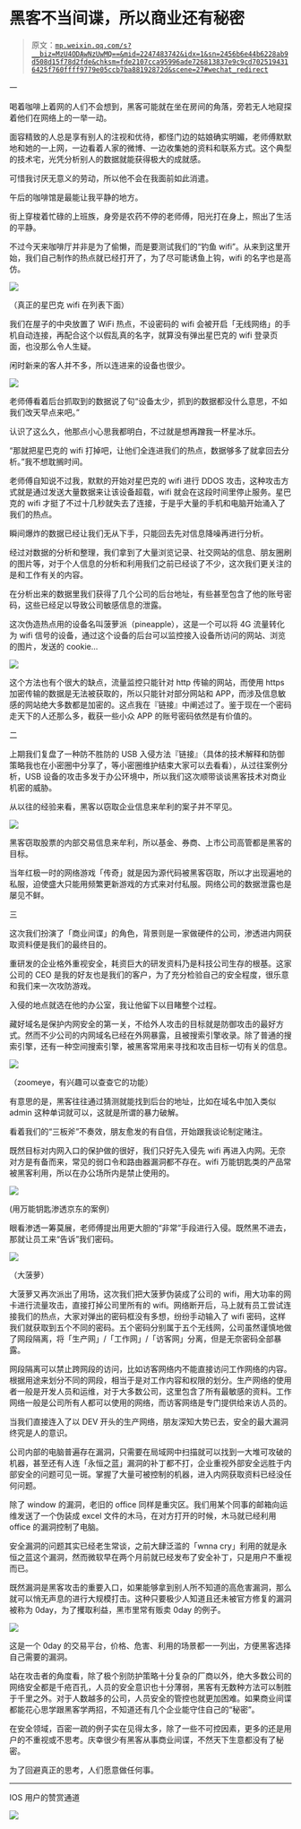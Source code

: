 # 黑客不当间谍，所以商业还有秘密

> 原文：[`mp.weixin.qq.com/s?__biz=MzU4ODAwNzUwMQ==&mid=2247483742&idx=1&sn=2456b6e44b6228ab9d508d15f78d2fde&chksm=fde2107cca95996ade726813837e9c9cd7025194316425f760ffff9779e05ccb7ba88192872d&scene=27#wechat_redirect`](http://mp.weixin.qq.com/s?__biz=MzU4ODAwNzUwMQ==&mid=2247483742&idx=1&sn=2456b6e44b6228ab9d508d15f78d2fde&chksm=fde2107cca95996ade726813837e9c9cd7025194316425f760ffff9779e05ccb7ba88192872d&scene=27#wechat_redirect)

<inherit>一 </inherit>

<inherit>喝着咖啡上着网的人们不会想到，黑客可能就在坐在房间的角落，旁若无人地窥探着他们在网络上的一举一动。</inherit>

<inherit>面容精致的人总是享有别人的注视和优待，都怪门边的姑娘确实明媚，老师傅默默地和她的一上网，一边看着人家的微博、一边收集她的资料和联系方式。这个典型的技术宅，光凭分析别人的数据就能获得极大的成就感。</inherit>

可惜我讨厌无意义的劳动，所以他不会在我面前如此消遣。

<inherit>午后的咖啡馆是最能让我平静的地方。</inherit>

<inherit>街上穿梭着忙碌的上班族，身旁是农药不停的老师傅，阳光打在身上，照出了生活的平静。</inherit>

<inherit>不过今天来咖啡厅并非是为了偷懒，而是要测试我们的“钓鱼 wifi”。从来到这里开始，我们自己制作的热点就已经打开了，为了尽可能诱鱼上钩，wifi 的名字也是高仿。</inherit>

<inherit>![](img/ba0f387e26349d127dd1c3602c380632.jpg)</inherit>

<inherit>（真正的星巴克 wifi 在列表下面）</inherit>

<inherit>我们在屋子的中央放置了 WiFi 热点，不设密码的 wifi 会被开启「无线网络」的手机自动连接，再配合这个以假乱真的名字，就算没有弹出星巴克的 wifi 登录页面，也没那么令人生疑。</inherit>

<inherit>闲时新来的客人并不多，所以连进来的设备也很少。</inherit>

<inherit>![](img/62535f5390525fc8dc31cd58318fb227.jpg)</inherit>

<inherit>老师傅看着后台抓取到的数据说了句“设备太少，抓到的数据都没什么意思，不如我们改天早点来吧。”</inherit>

<inherit>认识了这么久，他那点小心思我都明白，不过就是想再蹭我一杯星冰乐。</inherit>

<inherit>“那就把星巴克的 wifi 打掉吧，让他们全连进我们的热点，数据够多了就拿回去分析。”我不想耽搁时间。</inherit>

<inherit>老师傅自知说不过我，默默的开始对星巴克的 wifi 进行 DDOS 攻击，这种攻击方式就是通过发送大量数据来让该设备超载，wifi 就会在这段时间里停止服务。星巴克的 wifi 才挺了不过十几秒就失去了连接，于是乎大量的手机和电脑开始涌入了我们的热点。</inherit>

<inherit>瞬间爆炸的数据已经让我们无从下手，只能回去先对信息降噪再进行分析。</inherit>

<inherit>经过对数据的分析和整理，我们拿到了大量浏览记录、社交网站的信息、朋友圈刷的图片等，对于个人信息的分析和利用我们之前已经谈了不少，这次我们更关注的是和工作有关的内容。</inherit>

<inherit>在分析出来的数据里我们获得了几个公司的后台地址，有些甚至包含了他的账号密码，这些已经足以导致公司敏感信息的泄露。</inherit>

<inherit>这次伪造热点用的设备名叫菠萝派（pineapple），这是一个可以将 4G 流量转化为 wifi 信号的设备，通过这个设备的后台可以监控接入设备所访问的网站、浏览的图片，发送的 cookie...</inherit>

<inherit>![](img/65f38a3eb32ff81b7f1380a08eb1220d.jpg)</inherit>

<inherit>这个方法也有个很大的缺点，流量监控只能针对 http 传输的网站，而使用 https 加密传输的数据是无法被获取的，所以只能针对部分网站和 APP，而涉及信息敏感的网站绝大多数都是加密的。这点我在『链接』中阐述过了。鉴于现在一个密码走天下的人还那么多，截获一些小众 APP 的账号密码依然是有价值的。</inherit>

<inherit>二</inherit>

<inherit>上期我们复盘了一种防不胜防的 USB 入侵方法『链接』（具体的技术解释和防御策略我也在小密圈中分享了，等小密圈维护结束大家可以去看看），从过往案例分析，USB 设备的攻击多发于办公环境中，所以我们这次顺带谈谈黑客技术对商业机密的威胁。</inherit>

<inherit>从以往的经验来看，黑客以窃取企业信息来牟利的案子并不罕见。</inherit>

<inherit>![](img/e5f1349b82c0a0f316fbaa33b04148cf.jpg)</inherit>

<inherit>黑客窃取股票的内部交易信息来牟利，所以基金、券商、上市公司高管都是黑客的目标。</inherit>

<inherit>当年红极一时的网络游戏「传奇」就是因为源代码被黑客窃取，所以才出现遍地的私服，迫使盛大只能用频繁更新游戏的方式来对付私服。网络公司的数据泄露也是屡见不鲜。</inherit>

<inherit>三</inherit>

<inherit>这次我们扮演了「商业间谍」的角色，背景则是一家做硬件的公司，渗透进内网获取资料便是我们的最终目的。</inherit>

<inherit>重研发的企业格外重视安全，耗资巨大的研发资料乃是科技公司生存的根基。这家公司的 CEO 是我的好友也是我们的客户，为了充分检验自己的安全程度，很乐意和我们来一次攻防游戏。</inherit>

入侵的地点就选在他的办公室，我让他留下以目睹整个过程。

藏好域名是保护内网安全的第一关，不给外人攻击的目标就是防御攻击的最好方式。然而不少公司的内网域名已经在外网暴露，且被搜索引擎收录。除了普通的搜索引擎，还有一种空间搜索引擎，被黑客常用来寻找和攻击目标一切有关的信息。

<inherit>![](img/ecee842e1f33cd2652da9a9883fdac7b.jpg)</inherit>

<inherit>（zoomeye，有兴趣可以查查它的功能）</inherit>

<inherit>有意思的是，黑客往往通过猜测就能找到后台的地址，比如在域名中加入类似 admin 这种单词就可以，这就是所谓的暴力破解。</inherit>

<inherit>看着我们的“三板斧”不奏效，朋友愈发的有自信，开始跟我谈论制定赌注。</inherit>

既然目标对内网入口的保护做的很好，我们只好先入侵先 wifi 再进入内网。无奈对方是有备而来，常见的弱口令和路由器漏洞都不存在。wifi 万能钥匙类的产品常被黑客利用，所以在办公场所内是禁止使用的。

<inherit>![](img/6952bc093d1910ebe1d0a431e216de14.jpg)</inherit>

<inherit>(用万能钥匙渗透京东的案例）</inherit>

眼看渗透一筹莫展，老师傅提出用更大胆的“非常”手段进行入侵。既然黑不进去，那就让员工来“告诉”我们密码。

<inherit>![](img/2ee51908c9715d87369b28c659742d15.jpg)</inherit>

<inherit>（大菠萝）</inherit>

大菠萝又再次派出了用场，这次我们把大菠萝伪装成了公司的 wifi，用大功率的网卡进行流量攻击，直接打掉公司里所有的 wifi。网络断开后，马上就有员工尝试连接我们的热点，大家对弹出的密码框没有多想，纷纷手动输入了 wifi 密码，这样我们就获取到五个不同的密码。五个密码分别属于五个无线网，公司虽然谨慎地做了网段隔离，将「生产网」/「工作网」/「访客网」分离，但是无奈密码全部暴露。

网段隔离可以禁止跨网段的访问，比如访客网络内不能直接访问工作网络的内容。根据用途来划分不同的网段，相当于是对工作内容和权限的划分。生产网络的使用者一般是开发人员和运维，对于大多数公司，这里包含了所有最敏感的资料。工作网络一般是公司所有人都可以使用的网络，而访客网络是专门提供给来访人员的。

当我们直接连入了以 DEV 开头的生产网络，朋友深知大势已去，安全的最大漏洞终究是人的意识。

公司内部的电脑普遍存在漏洞，只需要在局域网中扫描就可以找到一大堆可攻破的机器，甚至还有人连「永恒之蓝」漏洞的补丁都不打，企业重视外部安全远胜于内部安全的问题可见一斑。掌握了大量可被控制的机器，进入内网获取资料已经没任何问题。

除了 window 的漏洞，老旧的 office 同样是重灾区。我们用某个同事的邮箱向运维发送了一个伪装成 excel 文件的木马，在对方打开的时候，木马就已经利用 office 的漏洞控制了电脑。

安全漏洞的问题其实已经老生常谈，之前大肆泛滥的「wnna cry」利用的就是永恒之蓝这个漏洞，然而微软早在两个月前就已经发布了安全补丁，只是用户不重视而已。

既然漏洞是黑客攻击的重要入口，如果能够拿到别人所不知道的高危害漏洞，那么就可以悄无声息的进行大规模打击。这种只要极少人知道且还未被官方修复的漏洞被称为 0day，为了攫取利益，黑市里常有贩卖 0day 的例子。

<inherit>![](img/2eff186dcdc6cfab7d76e5b49ba40341.jpg)</inherit>

这是一个 0day 的交易平台，价格、危害、利用的场景都一一列出，方便黑客选择自己需要的漏洞。

站在攻击者的角度看，除了极个别防护策略十分复杂的厂商以外，绝大多数公司的网络安全都是千疮百孔，人员的安全意识也十分薄弱，黑客有无数种方法可以制胜于千里之外。对于人数越多的公司，人员安全的管控也就更加困难。如果商业间谍都能花心思学跟黑客学两招，不知道还有几个企业能守住自己的“秘密”。

<inherit>在安全领域，百密一疏的例子实在见得太多，除了一些不可控因素，更多的还是用户的不重视或不思考。庆幸很少有黑客从事商业间谍，不然天下生意都没有了秘密。</inherit>

为了回避真正的思考，人们愿意做任何事。

* * *

IOS 用户的赞赏通道

![](img/2667356d4dca90d4fc2231668af1a5f9.jpg)